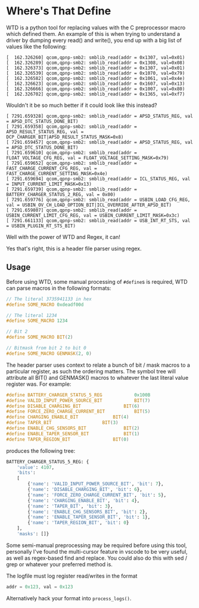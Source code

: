 # Where's That Define

WTD is a python tool for replacing values with the C preprocessor macro which defined them. An example of this is when trying to understand a driver by dumping every read() and write(), you end up with a big list of values like the following:

```
[  162.326260] qcom,qpnp-smb2: smblib_read(addr = 0x1307, val=0x01)
[  162.326289] qcom,qpnp-smb2: smblib_read(addr = 0x1308, val=0x08)
[  162.326373] qcom,qpnp-smb2: smblib_read(addr = 0x1307, val=0x01)
[  162.326539] qcom,qpnp-smb2: smblib_read(addr = 0x1070, val=0x79)
[  162.326582] qcom,qpnp-smb2: smblib_read(addr = 0x1061, val=0x4e)
[  162.326623] qcom,qpnp-smb2: smblib_read(addr = 0x1607, val=0x13)
[  162.326666] qcom,qpnp-smb2: smblib_read(addr = 0x1007, val=0x80)
[  162.326702] qcom,qpnp-smb2: smblib_read(addr = 0x1365, val=0xf7)
```

Wouldn't it be so much better if it could look like this instead?
```
[ 7291.659328] qcom,qpnp-smb2: smblib_read(addr = APSD_STATUS_REG, val = APSD_DTC_STATUS_DONE_BIT)
[ 7291.659358] qcom,qpnp-smb2: smblib_read(addr = APSD_RESULT_STATUS_REG, val = DCP_CHARGER_BIT|APSD_RESULT_STATUS_MASK=0x8)
[ 7291.659457] qcom,qpnp-smb2: smblib_read(addr = APSD_STATUS_REG, val = APSD_DTC_STATUS_DONE_BIT)
[ 7291.659610] qcom,qpnp-smb2: smblib_read(addr = FLOAT_VOLTAGE_CFG_REG, val = FLOAT_VOLTAGE_SETTING_MASK=0x79)
[ 7291.659652] qcom,qpnp-smb2: smblib_read(addr = FAST_CHARGE_CURRENT_CFG_REG, val = FAST_CHARGE_CURRENT_SETTING_MASK=0x4e)
[ 7291.659694] qcom,qpnp-smb2: smblib_read(addr = ICL_STATUS_REG, val = INPUT_CURRENT_LIMIT_MASK=0x13)
[ 7291.659739] qcom,qpnp-smb2: smblib_read(addr = BATTERY_CHARGER_STATUS_2_REG, val = 0x00)
[ 7291.659776] qcom,qpnp-smb2: smblib_read(addr = USBIN_LOAD_CFG_REG, val = USBIN_OV_CH_LOAD_OPTION_BIT|ICL_OVERRIDE_AFTER_APSD_BIT)
[ 7291.659807] qcom,qpnp-smb2: smblib_read(addr = USBIN_CURRENT_LIMIT_CFG_REG, val = USBIN_CURRENT_LIMIT_MASK=0x3c)
[ 7291.661133] qcom,qpnp-smb2: smblib_read(addr = USB_INT_RT_STS, val = USBIN_PLUGIN_RT_STS_BIT)
```

Well with the power of WTD and Regex, it can!

Yes that's right, this is a header file parser using regex.

## Usage

Before using WTD, some manual processing of `#define`s is required, WTD can parse macros in the following formats:

```c
// The literal 3735941133 in hex
#define SOME_MACRO 0xdeadf00d
```
```c
// The literal 1234
#define SOME_MACRO 1234
```
```c
// Bit 2
#define SOME_MACRO BIT(2)
```
```c
// Bitmask from bit 2 to bit 0
#define SOME_MACRO GENMASK(2, 0)
```

The header parser uses context to relate a bunch of bit / mask macros to a particular register, as such the ordering matters. The symbol tree will attribute all BIT() and GENMASK() macros to whatever the last literal value register was.
For example:
```h
#define BATTERY_CHARGER_STATUS_5_REG			0x100B
#define VALID_INPUT_POWER_SOURCE_BIT			BIT(7)
#define DISABLE_CHARGING_BIT				BIT(6)
#define FORCE_ZERO_CHARGE_CURRENT_BIT			BIT(5)
#define CHARGING_ENABLE_BIT				BIT(4)
#define TAPER_BIT					BIT(3)
#define ENABLE_CHG_SENSORS_BIT				BIT(2)
#define ENABLE_TAPER_SENSOR_BIT				BIT(1)
#define TAPER_REGION_BIT				BIT(0)
```
produces the following tree:

```py
BATTERY_CHARGER_STATUS_5_REG: {
    'value': 4107,
    'bits':
    [
        {'name': 'VALID_INPUT_POWER_SOURCE_BIT', 'bit': 7},
        {'name': 'DISABLE_CHARGING_BIT', 'bit': 6},
        {'name': 'FORCE_ZERO_CHARGE_CURRENT_BIT', 'bit': 5},
        {'name': 'CHARGING_ENABLE_BIT', 'bit': 4},
        {'name': 'TAPER_BIT', 'bit': 3},
        {'name': 'ENABLE_CHG_SENSORS_BIT', 'bit': 2},
        {'name': 'ENABLE_TAPER_SENSOR_BIT', 'bit': 1},
        {'name': 'TAPER_REGION_BIT', 'bit': 0}
    ],
    'masks': []}
```

Some semi-manual preprocessing may be required before using this tool, personally I've found the multi-cursor feature in vscode to be very useful, as well as regex-based find and replace. You could also do this with sed / grep or whatever your preferred method is.

The logfile must log register read/writes in the format
```c
addr = 0x123, val = 0x123
```
Alternatively hack your format into `process_logs()`.